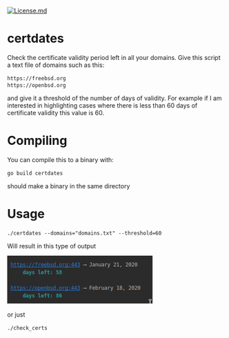 [![License.md](https://img.shields.io/badge/License-BSD%203--Clause-blue.svg)](https://opensource.org/licenses/BSD-3-Clause)

# certdates

Check the certificate validity period left in all your domains.  Give this script a 
text file of domains such as this:

```
https://freebsd.org
https://openbsd.org
```

and give it a threshold of the number of days of validity. For example if I am interested in 
highlighting cases where there is less than 60 days of certificate validity this value is 60.

# Compiling

You can compile this to a binary with:

```
go build certdates
```

should make a binary in the same directory

# Usage

```
./certdates --domains="domains.txt" --threshold=60
```

Will result in this type of output

![output-img.png](output-img.png)

or just 

```
./check_certs
```
